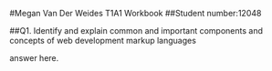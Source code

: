 #Megan Van Der Weides T1A1 Workbook
##Student number:12048

##Q1. Identify and explain common and important components and concepts of web development markup languages

answer here. 